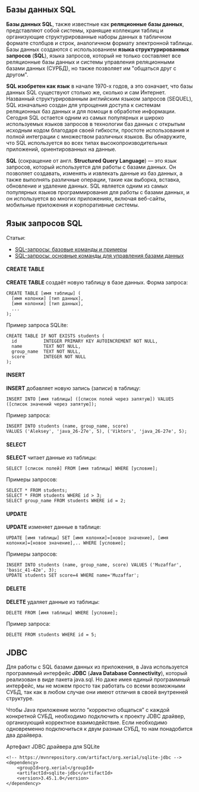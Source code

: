 ## Базы данных SQL

**Базы данных SQL**, также известные как **реляционные базы данных**, представляют собой системы, хранящие коллекции таблиц и организующие 
структурированные наборы данных в табличном формате столбцов и строк, аналогичном формату электронной таблицы. Базы данных создаются с 
использованием **языка структурированных запросов** (**SQL**), языка запросов, который не только составляет все реляционные базы данных и 
системы управления реляционными базами данных (СУРБД), но также позволяет им "общаться друг с другом".

**SQL изобретен как язык** в начале 1970-х годов, а это означает, что базы данных SQL существуют столько же, сколько и сам Интернет. 
Названный структурированным английским языком запросов (SEQUEL), SQL изначально создан для упрощения доступа к системам реляционных баз 
данных и для помощи в обработке информации. Сегодня SQL остается одним из самых популярных и широко используемых языков запросов в 
технологии баз данных с открытым исходным кодом благодаря своей гибкости, простоте использования и полной интеграции с множеством 
различных языков. Вы обнаружите, что SQL используется во всех типах высокопроизводительных приложений, ориентированных на данные.

**SQL** (сокращение от англ. **Structured Query Language**) — это язык запросов, который используется для работы с базами данных. 
Он позволяет создавать, изменять и извлекать данные из баз данных, а также выполнять различные операции, такие как выборка, вставка, 
обновление и удаление данных. SQL является одним из самых популярных языков программирования для работы с базами данных, 
и он используется во многих приложениях, включая веб-сайты, мобильные приложения и корпоративные системы.

## Язык запросов SQL

Статьи:
- [SQL-запросы: базовые команды и примеры](https://sky.pro/media/sql-zaprosy/)
- [SQL-запросы: основные команды для управления базами данных](https://skillbox.ru/media/code/sqlzaprosy-osnovnye-komandy-dlya-upravleniya-bazami-dannykh/)

#### CREATE TABLE

**CREATE TABLE** создаёт новую таблицу в базе данных. Форма запроса:
```
CREATE TABLE [имя таблицы] (
  [имя колонки] [тип данных],
  [имя колонки] [тип данных],
  ... 
);
```

Пример запроса SQLite:
```
CREATE TABLE IF NOT EXISTS students (
  id          INTEGER PRIMARY KEY AUTOINCREMENT NOT NULL,
  name        TEXT NOT NULL,
  group_name  TEXT NOT NULL,
  score       INTEGER NOT NULL
);
```

#### INSERT

**INSERT** добавляет новую запись (записи) в таблицу:
```
INSERT INTO [имя таблицы] ([список полей через запятую]) VALUES ([список значений через запятую]);
```

Пример запроса:
```
INSERT INTO students (name, group_name, score)
VALUES ('Aleksey', 'java_26-27e', 5), ('Viktors', 'java_26-27e', 5);
```

#### SELECT

**SELECT** читает данные из таблицы:
```
SELECT [список полей] FROM [имя таблицы] WHERE [условие];
```

Примеры запросов:
```
SELECT * FROM students;
SELECT * FROM students WHERE id > 3;
SELECT group_name FROM students WHERE id = 2;
```

#### UPDATE

**UPDATE** изменяет данные в таблице:
```
UPDATE [имя таблицы] SET [имя колонки]=[новое значение], [имя колонки]=[новое значение],.. WHERE [условие];
```

Примеры запросов:
```
INSERT INTO students (name, group_name, score) VALUES ('Muzaffar', 'basic_41-42e', 3);
UPDATE students SET score=4 WHERE name='Muzaffar';
```

#### DELETE

**DELETE** удаляет данные из таблицы:
```
DELETE FROM [имя таблицы] WHERE [условие];
```

Пример запроса:
```
DELETE FROM students WHERE id = 5;
```

## JDBC

Для работы с SQL базами данных из приложения, в Java используется программный интерфейс **JDBC** (**Java Database Connectivity**), 
который реализован в виде пакета java.sql. Но даже имея единый программный интерфейс, мы не можем просто так работать со всеми возможными СУБД, 
так как в любом случае они имеют отличия в своей внутренней структуре.

Чтобы Java приложение могло “корректно общаться” с каждой конкретной СУБД, необходимо подключить к проекту JDBC драйвер, 
организующий корректное взаимодействие. Если необходимо одновременно подключиться к двум разным СУБД, то нам понадобится два драйвера.

Артефакт JDBC драйвера для SQLite
```
<!-- https://mvnrepository.com/artifact/org.xerial/sqlite-jdbc -->
<dependency>
    <groupId>org.xerial</groupId>
    <artifactId>sqlite-jdbc</artifactId>
    <version>3.45.1.0</version>
</dependency>
```